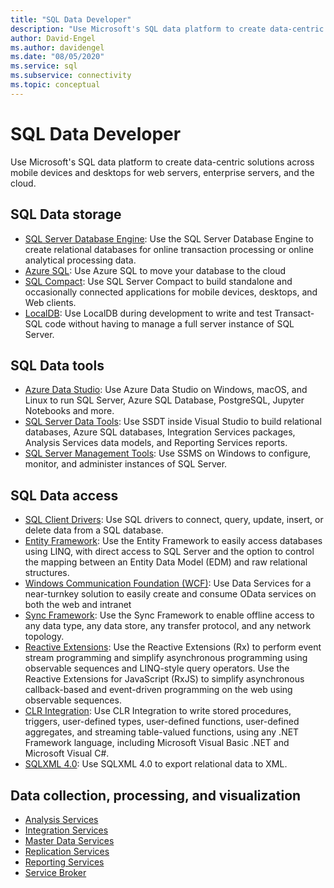 ```yaml
---
title: "SQL Data Developer"
description: "Use Microsoft's SQL data platform to create data-centric solutions across mobile devices and desktops for web servers, enterprise servers, and the cloud."
author: David-Engel
ms.author: davidengel
ms.date: "08/05/2020"
ms.service: sql
ms.subservice: connectivity
ms.topic: conceptual
---
```

# SQL Data Developer
Use Microsoft's SQL data platform to create data-centric solutions across mobile devices and desktops for web servers, enterprise servers, and the cloud.  

## SQL Data storage
* [SQL Server Database Engine](../database-engine/install-windows/install-sql-server-database-engine.md): Use the  SQL Server Database Engine to create relational databases for online transaction processing or online analytical processing data. 
* [Azure SQL](/azure/azure-sql/azure-sql-iaas-vs-paas-what-is-overview): Use Azure SQL to move your database to the cloud 
* [SQL Compact](https://www.microsoft.com/download/details.aspx?id=30709): Use SQL Server Compact to build standalone and occasionally connected applications for mobile devices, desktops, and Web clients.
* [LocalDB](../database-engine/configure-windows/sql-server-express-localdb.md): Use LocalDB during development to write and test Transact-SQL code without having to manage a full server instance of SQL Server.

## SQL Data tools
* [Azure Data Studio](/azure-data-studio/download-azure-data-studio): Use Azure Data Studio on Windows, macOS, and Linux to run SQL Server, Azure SQL Database, PostgreSQL, Jupyter Notebooks and more.
* [SQL Server Data Tools](../ssdt/download-sql-server-data-tools-ssdt.md): Use SSDT inside Visual Studio to build relational databases, Azure SQL databases, Integration Services packages, Analysis Services data models, and Reporting Services reports.
* [SQL Server Management Tools](../ssms/download-sql-server-management-studio-ssms.md):  Use SSMS on Windows to configure, monitor, and administer instances of SQL Server.

## SQL Data access
* [SQL Client Drivers](sql-connection-libraries.md):  Use SQL drivers to connect, query, update, insert, or delete data from a SQL database.
* [Entity Framework](/ef/): Use the  Entity Framework to easily access databases using LINQ, with direct access to SQL Server and the option to control the mapping between an Entity Data Model (EDM) and raw relational structures. 
* [Windows Communication Foundation (WCF)](/dotnet/framework/wcf/): Use  Data Services for a near-turnkey solution to easily create and consume OData services on both the web and intranet
* [Sync Framework](/previous-versions/sql/synchronization/mt490616(v=msdn.10)): Use the  Sync Framework to enable offline access to any data type, any data store, any transfer protocol, and any network topology.
* [Reactive Extensions](https://github.com/dotnet/reactive): Use the  Reactive Extensions (Rx) to perform event stream programming and simplify asynchronous programming using observable sequences and LINQ-style query operators.  Use the  Reactive Extensions for JavaScript (RxJS) to simplify asynchronous callback-based and event-driven programming on the web using observable sequences.
* [CLR Integration](../relational-databases/clr-integration/common-language-runtime-clr-integration-programming-concepts.md):  Use CLR Integration to write stored procedures, triggers, user-defined types, user-defined functions, user-defined aggregates, and streaming table-valued functions, using any .NET Framework language, including Microsoft Visual Basic .NET and Microsoft Visual C#. 
* [SQLXML 4.0](../relational-databases/sqlxml/sqlxml-4-0-programming-concepts.md): Use SQLXML 4.0 to export relational data to XML.

## Data collection, processing, and visualization
* [Analysis Services](/analysis-services/analysis-services-developer-documentation)
* [Integration Services](../integration-services/integration-services-developer-documentation.md)  
* [Master Data Services](../master-data-services/develop/master-data-services-developer-documentation.md)
* [Replication Services](../relational-databases/replication/concepts/replication-developer-documentation.md)
* [Reporting Services](../reporting-services/reporting-services-developer-documentation.md)
* [Service Broker](../database-engine/configure-windows/sql-server-service-broker.md)
